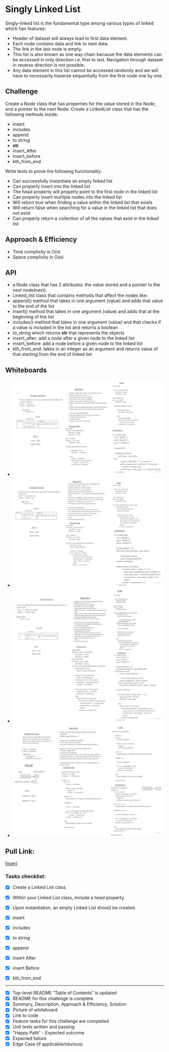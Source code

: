 # Singly Linked List

Singly-linked list is the fundamental type among various types of linked which has features:
- Header of dataset will always lead to first data element.
- Each node contains data and link to next data.
- The link in the last node is empty.
- This list is also known as one way chain because the data elements can be accessed in only direction i.e.
first to last. Navigation through dataset in reverse direction is not possible.
- Any data element in this list cannot be accessed randomly and we will have to necessarily traverse sequentially from the first node one by one.


## Challenge

Create a Node class that has properties for the value stored in the Node, and a pointer to the next Node.
Create a LinkedList class that has the following methods inside:

- insert 
- includes
- append
- to string
- __str__
- insert_After
- insert_before
- kth_from_end


Write tests to prove the following functionality:

- Can successfully instantiate an empty linked list
- Can properly insert into the linked list
- The head property will properly point to the first node in the linked list
- Can properly insert multiple nodes into the linked list
- Will return true when finding a value within the linked list that exists
- Will return false when searching for a value in the linked list that does not exist
- Can properly return a collection of all the values that exist in the linked list


## Approach & Efficiency
- Time complixity is O(n)
- Space complixity is O(n)


## API

- a Node class that has 2 attributes: the value stored and a pointer to the next node(next).
- Linked_list class that contains methods that affect the nodes like: 
- append() method that takes in one argument (value) and adds that value to the end of the list
- insert() method that takes in one argument (value) and adds that at the beginning of the list
- includes() method that takes in one argument (value) and that checks if a value is included in the list and returns a boolean 
- to_string which returns __str__ that represents the objects
- insert_after: add a node after a given node to the linked list
- insert_before: add a node before a given node to the linked list
- kth_from_end: takes in an integer as an argument and returns value of that starting from the end of linked list



## Whiteboards

- ![Append](whiteboards/Append.jpg)
- ![InsertAfter](whiteboards/InsertAfter.jpg)
- ![InsertBefore](whiteboards/InsertBefore.jpg)
- ![Kth From End](whiteboards/KthFromEnd.jpg)


## Pull Link:
[Insert](https://github.com/Zaid-Jarrar/data-structures-and-algorithms/pull/5)


### Tasks checklist:

- [x] Create a Linked List class
- [x] Within your Linked List class, include a head property.
- [x] Upon instantiation, an empty Linked List should be created.
- [x] insert
- [x] includes
- [x] to string
- [x] append
- [x] insert After
- [x] insert Before
- [x] kth_from_end



--------------------------------------

- [X] Top-level README “Table of Contents” is updated
- [X] README for this challenge is complete
- [x] Summary, Description, Approach & Efficiency, Solution
- [x] Picture of whiteboard
- [x] Link to code
- [x] Feature tasks for this challenge are completed
- [X] Unit tests written and passing
- [X] “Happy Path” - Expected outcome
- [X] Expected failure
- [X] Edge Case (if applicable/obvious)
